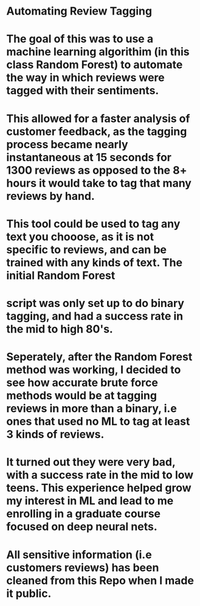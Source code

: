 # Automating Review Tagging
# The goal of this was to use a machine learning algorithim (in this class Random Forest) to automate the way in which reviews were tagged with their sentiments. 
# This allowed for a faster analysis of customer feedback, as the tagging process became nearly instantaneous at 15 seconds for 1300 reviews as opposed to the 8+ hours it would take to tag that many reviews by hand. 

# This tool could be used to tag any text you chooose, as it is not specific to reviews, and can be trained with any kinds of text. The initial Random Forest 
# script was only set up to do binary tagging, and had a success rate in the mid to high 80's. 

# Seperately, after the Random Forest method was working, I decided to see how accurate brute force methods would be at tagging reviews in more than a binary, i.e ones that used no ML to tag at least 3 kinds of reviews.

# It turned out they were very bad, with a success rate in the mid to low teens. This experience helped grow my interest in ML and lead to me enrolling in a graduate course focused on deep neural nets. 
# All sensitive information (i.e customers reviews) has been cleaned from this Repo when I made it public.

